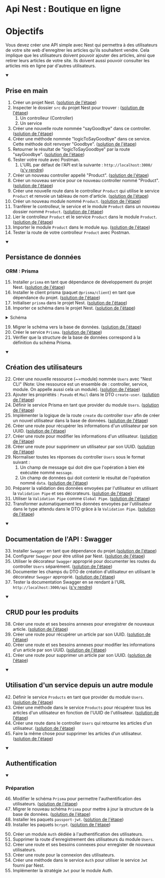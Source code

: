 # Api Nest : Boutique en ligne

# Objectifs

Vous devez créer une API simple avec Nest qui permettra à des utilisateurs de votre site web d'enregitrer les articles qu'ils souhaitent vendre. Cela implique que les utilisateurs doivent pouvoir ajouter des articles, ainsi que retirer leurs articles de votre site. Ils doivent aussi pouvoir consulter les articles mis en ligne par d'autres utilisateurs.

<details open><summary><h2>Prise en main</h2></summary>

1. Créer un projet Nest. ([solution de l'étape](https://github.com/benjGam/E-Commerce-API-NW/tree/01-cr%C3%A9er-un-projet-nest))
2. Inspecter le dossier `src` du projet Nest pour trouver : ([solution de l'étape](https://github.com/benjGam/E-Commerce-API-NW/tree/02-inspecter-src))
   1. Un controlleur (Controller)
   2. Un service
3. Créer une nouvelle route nommée "sayGoodbye" dans ce controller. ([solution de l'étape](https://github.com/benjGam/E-Commerce-API-NW/tree/03-cr%C3%A9er-une-route))
4. Créer une méthode nommée "logicToSayGoodbye" dans ce service. Cette méthode doit renvoyer "Goodbye". ([solution de l'étape](https://github.com/benjGam/E-Commerce-API-NW/tree/04-cr%C3%A9er-une-m%C3%A9thode-dans-un-service))
5. Retourner le résultat de "logicToSayGoodbye" par la route "sayGoodbye". ([solution de l'étape](https://github.com/benjGam/E-Commerce-API-NW/tree/05-retourner-le-resultat))
6. Tester votre route avec Postman.
   1. L'URL par défaut de l'API est la suivante : `http://localhost:3000/` ([s'y rendre](http://localhost:3000/))
7. Créer un nouveau controller appellé "Product". ([solution de l'étape](https://github.com/benjGam/E-Commerce-API-NW/tree/07-cr%C3%A9er-un-controller))
8. Créer un nouveau service pour ce nouveau controller nommé "Product". ([solution de l'étape](https://github.com/benjGam/E-Commerce-API-NW/tree/08-cr%C3%A9er-un-service))
9. Créer une nouvelle route dans le controlleur `Product` qui utilise le service `Product` et renvoie un tableau de nom d'article. ([solution de l'étape](https://github.com/benjGam/E-Commerce-API-NW/tree/09-cr%C3%A9er-une-route))
10. Créer un nouveau module nommé `Product`. ([solution de l'étape](https://github.com/benjGam/E-Commerce-API-NW/tree/10-cr%C3%A9er-un-module-product))
11. Tranférer le controlleur, le service et le module `Product` dans un nouveau dossier nommé `Product`. ([solution de l'étape](https://github.com/benjGam/E-Commerce-API-NW/tree/11-transf%C3%A9rer-dans-un-dossier))
12. Lier le controlleur `Product` et le service `Product` dans le module `Product`. ([solution de l'étape](https://github.com/benjGam/E-Commerce-API-NW/tree/12-lier-controller-et-service-au-module))
13. Importer le module `Product` dans le module `App`. ([solution de l'étape](https://github.com/benjGam/E-Commerce-API-NW/tree/13-importer-module-product-dans-module-app))
14. Tester la route de votre controlleur `Product` avec Postman.
</details>
<details open><summary><h2>Persistance de données</h2></summary>

### ORM : Prisma

15. Installer `prisma` en tant que dépendance de développement du projet Nest. ([solution de l'étape](https://github.com/benjGam/E-Commerce-API-NW/tree/15-installer-prisma))
16. Installer le client prisma (paquet `@prisma/client`) en tant que dépendance du projet. ([solution de l'étape](https://github.com/benjGam/E-Commerce-API-NW/tree/16-installer-le-client-prisma))
17. Initialiser `prisma` dans le projet Nest. ([solution de l'étape](https://github.com/benjGam/E-Commerce-API-NW/tree/17-initialiser-prisma))
18. Importer ce schéma dans le projet Nest. ([solution de l'étape](https://github.com/benjGam/E-Commerce-API-NW/tree/18-importer-le-sch%C3%A9ma))
<details>  
<summary>Schéma</summary>

```prisma
generator client {
  provider = "prisma-client-js"
}

datasource db {
  provider = "postgresql"
  url      = env("DB_URL")
}

model Products {
  UUID        String @id(map: "products_uuid") @unique() @default(uuid()) @db.VarChar(36) //UUIDv4
  Name        String @db.VarChar(50)
  Price       Int
  Description String @db.Text()
  authorUUID  String @db.VarChar(36) // Ref to UUIDv4
  Author      Users  @relation(map: "product_author", fields: [authorUUID], references: [UUID])
}

model Users {
  UUID     String     @id(map: "users_uuid") @unique() @default(uuid()) @db.VarChar(36) //UUIDv4
  Pseudo   String     @unique() @db.VarChar(50)
  Mail     String     @unique() @db.VarChar(75)
  Products Products[]
}
```

</details>

19. Migrer le schéma vers la base de données. ([solution de l'étape](https://github.com/benjGam/E-Commerce-API-NW/tree/19-migrer-le-sch%C3%A9ma))
20. Créer le service `Prisma`. ([solution de l'étape](https://github.com/benjGam/E-Commerce-API-NW/tree/20-cr%C3%A9er-le-service-prisma)) 
21. Vérifier que la structure de la base de données correspond à la définition du schéma Prisma.

</details>
<details open><summary><h2>Création des utilisateurs</h2></summary>

22. Créer une nouvelle ressource (~=module) nommée `Users` avec "Nest CLI" (Note: Une ressource est un ensemble de : controller, service, module. On appelle aussi cela un module). ([solution de l'étape](https://github.com/benjGam/E-Commerce-API-NW/tree/22-cr%C3%A9er-ressource-users)) 
23. Ajouter les propriétés : `Pseudo` et `Mail` dans le DTO `create-user`. ([solution de l'étape](https://github.com/benjGam/E-Commerce-API-NW/tree/23-ajouter-les-propri%C3%A9t%C3%A9s-au-dto)) 
24. Définir le service Prisma en tant que provider du module `Users`. ([solution de l'étape](https://github.com/benjGam/E-Commerce-API-NW/tree/24-utiliser-le-service-prisma-comme-provider)) 
25. Implémenter la logique de la route `create` du controller `User` afin de créer un nouvel utilisateur dans la base de données. ([solution de l'étape](https://github.com/benjGam/E-Commerce-API-NW/tree/25-impl%C3%A9menter-la-logique-de-la-route-create)) 
26. Créer une route pour récupérer les informations d'un utilisateur par son UUID. ([solution de l'étape](https://github.com/benjGam/E-Commerce-API-NW/tree/26-cr%C3%A9er-une-route-pour-r%C3%A9cup%C3%A9rer))
27. Créer une route pour modifier les informations d'un utilisateur. ([solution de l'étape](https://github.com/benjGam/E-Commerce-API-NW/tree/27-cr%C3%A9er-une-route-pour-modifier))
28. Créer une route pour supprimenr un utilisateur par son UUID. ([solution de l'étape](https://github.com/benjGam/E-Commerce-API-NW/tree/28-cr%C3%A9er-une-route-pour-supprimenr))
29. Normaliser toutes les réponses du controller `Users` sous le format suivant : 
    1. Un champ de message qui doit dire que l'opération à bien été exécutée nommé `message`.
    2. Un champ de données qui doit contenir le résultat de l'opération nommé `data`. ([solution de l'étape](https://github.com/benjGam/E-Commerce-API-NW/tree/29-normaliser-les-r%C3%A9ponses))
30. Préparer la validation des données envoyées par l'utilisateur en utilisant la `Validation Pipe` et ses décorateurs. ([solution de l'étape](https://github.com/benjGam/E-Commerce-API-NW/tree/30-valider-les-entr%C3%A9es-utilisateurs))
31. Utiliser la `Validation Pipe` comme `Global Pipe`. ([solution de l'étape](https://github.com/benjGam/E-Commerce-API-NW/tree/31-utiliser-la-validation-pipe))
32. Transformer automatiquement les données envoyées par l'utilisateur dans le type attendu dans le DTO grâce à la `Validation Pipe`. ([solution de l'étape](https://github.com/benjGam/E-Commerce-API-NW/tree/32-tranformer-automatiquement-les-donn%C3%A9es))

</details>
<details open>
<summary><h2>Documentation de l'API : Swagger</h2></summary>

33. Installer `Swagger` en tant que dépendance du projet.([solution de l'étape](https://github.com/benjGam/E-Commerce-API-NW/tree/33-installer-swagger))
34. Configurer `Swagger` pour être utilisé par Nest. ([solution de l'étape](https://github.com/benjGam/E-Commerce-API-NW/tree/34-configurer-swagger))
35. Utiliser le décorateur `Swagger` approprié pour documenter les routes du controller `Users` séparément. ([solution de l'étape](https://github.com/benjGam/E-Commerce-API-NW/tree/35-documenter-le-controller-users))
36. Documenter les champs du DTO de création d'utilisateur en utilisant le décorateur `Swagger` approprié. ([solution de l'étape](https://github.com/benjGam/E-Commerce-API-NW/tree/36-documenter-les-champs-d'un-dto))
37. Tester la documentation Swagger en se rendant à l'URL `http://localhost:3000/api` ([s'y rendre](http://localhost:3000/api))

</details>
<details open>
<summary><h2>CRUD pour les produits</h2></summary>

38. Créer une route et ses besoins annexes pour enregistrer de nouveaux article. ([solution de l'étape](https://github.com/benjGam/E-Commerce-API-NW/tree/38-cr%C3%A9er-une-route-pour-enregistrer-de-nouveaux-articles))
39. Créer une route pour récupérer un article par son UUID. ([solution de l'étape](https://github.com/benjGam/E-Commerce-API-NW/tree/39-cr%C3%A9er-une-route-pour-r%C3%A9cup%C3%A9rer-un-produit))
40. Créer une route et ses besoins annexes pour modifier les informations d'un article par son UUID. ([solution de l'étape](https://github.com/benjGam/E-Commerce-API-NW/tree/40-cr%C3%A9er-une-route-pour-modifier-un-produit))
41. Créer une route pour supprimer un article par son UUID. ([solution de l'étape](https://github.com/benjGam/E-Commerce-API-NW/tree/41-cr%C3%A9er-une-route-pour-supprimer-un-article))

</details>
<details open>
<summary><h2>Utilisation d'un service depuis un autre module</h2></summary>

42. Définir le service `Products` en tant que provider du module `Users`. ([solution de l'étape](https://github.com/benjGam/E-Commerce-API-NW/tree/42-d%C3%A9finir-le-service-product-en-tant-que-provider-du-module-users))
43. Créer une méthode dans le service `Products` pour récupérer tous les articles d'un utilisateur en fonction de l'UUID de l'utilisateur. ([solution de l'étape](https://github.com/benjGam/E-Commerce-API-NW/tree/43-cr%C3%A9er-une-m%C3%A9thode-dans-le-service-pour-r%C3%A9cup%C3%A9rer-les-articles))
44. Créer une route dans le controller `Users` qui retourne les articles d'un utilisateur. ([solution de l'étape](https://github.com/benjGam/E-Commerce-API-NW/tree/44-cr%C3%A9er-une-route-pour-r%C3%A9cup%C3%A9rer-les-articles))
45. Faire la même chose pour supprimer les articles d'un utilisateur. ([solution de l'étape](https://github.com/benjGam/E-Commerce-API-NW/tree/45-on-prend-les-m%C3%AAmes-et-on-recommence))

</details>

<details open>
<summary><h2>Authentification</h2></summary>

<details open>
<summary><h3>Préparation</h3></summary>

46. Modifier le schéma `Prisma` pour permettre l'authentification des utilisateurs. ([solution de l'étape](https://github.com/benjGam/E-Commerce-API-NW/tree/46-modifier-le-sch%C3%A9ma))
47. Migrer le nouveau schéma `Prisma` pour mettre à jour la structure de la base de données. ([solution de l'étape](https://github.com/benjGam/E-Commerce-API-NW/tree/47-migrer-le-sch%C3%A9ma))
48. Installer les paquets `passport-jwt`. ([solution de l'étape](https://github.com/benjGam/E-Commerce-API-NW/tree/48-installer-passport))
49. Installer les paquets `bcrypt`. ([solution de l'étape](https://github.com/benjGam/E-Commerce-API-NW/tree/49-installer-bcrypt))

</details>

50. Créer un module `Auth` dédiée à l'authentification des utilisateurs.
51. Supprimer la route d'enregistrement des utilisateurs du module `Users`.
52. Créer une route et ses besoins connexes pour enregister de nouveaux utilisateurs.
53. Créer une route pour la connexion des utilisateurs.
54. Créer une méthode dans le service `Auth` pour utiliser le service `Jwt` fourni par Nest.
55. Implémenter la stratégie `Jwt` pour le module Auth.

</details>